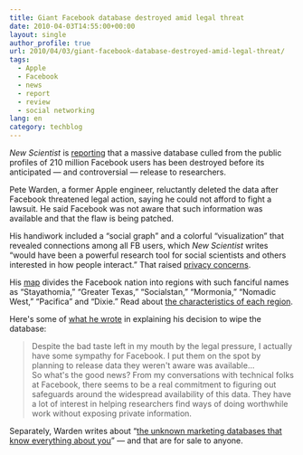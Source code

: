 ```yaml
---
title: Giant Facebook database destroyed amid legal threat
date: 2010-04-03T14:55:00+00:00
layout: single
author_profile: true
url: 2010/04/03/giant-facebook-database-destroyed-amid-legal-threat/
tags:
  - Apple
  - Facebook
  - news
  - report
  - review
  - social networking
lang: en
category: techblog
---
```

_New Scientist_ is [reporting](http://www.newscientist.com/article/dn18721-data-sifted-from-facebook-wiped-after-legal-threats.html) that a massive database culled from the public profiles of 210 million Facebook users has been destroyed before its anticipated — and controversial — release to researchers.

Pete Warden, a former Apple engineer, reluctantly deleted the data after Facebook threatened legal action, saying he could not afford to fight a lawsuit. He said Facebook was not aware that such information was available and that the flaw is being patched.

His handiwork included a &#8220;social graph&#8221; and a colorful &#8220;visualization&#8221; that revealed connections among all FB users, which _New Scientist_ writes &#8220;would have been a powerful research tool for social scientists and others interested in how people interact.&#8221; That raised [privacy concerns](http://www.privacydigest.com/2010/02/13/why%20pete%20warden%20should%20not%20release%20profile%20data%20215%20million%20facebook%20users).

His [map](http://www.newscientist.com/data/images/ns/cms/dn18721/dn18721-3_300.jpg) divides the Facebook nation into regions with such fanciful names as &#8220;Stayathomia,&#8221; &#8220;Greater Texas,&#8221; &#8220;Socialstan,&#8221; &#8220;Mormonia,&#8221; &#8220;Nomadic West,&#8221; &#8220;Pacifica&#8221; and &#8220;Dixie.&#8221; Read about [the characteristics of each region](http://petewarden.typepad.com/searchbrowser/2010/02/how-to-split-up-the-us.html).

Here's some of [what he wrote](http://petewarden.typepad.com/searchbrowser/2010/03/facebook-data-destruction.html) in explaining his decision to wipe the database:

> Despite the bad taste left in my mouth by the legal pressure, I actually have some sympathy for Facebook. I put them on the spot by planning to release data they weren't aware was available&#8230;  
> So what's the good news? From my conversations with technical folks at Facebook, there seems to be a real commitment to figuring out safeguards around the widespread availability of this data. They have a lot of interest in helping researchers find ways of doing worthwhile work without exposing private information.

Separately, Warden writes about &#8220;[the unknown marketing databases that know everything about you](http://petewarden.typepad.com/searchbrowser/2010/03/the-unknown-marketing-databases-that-know-everything-about-you.html)&#8221; — and that are for sale to anyone.